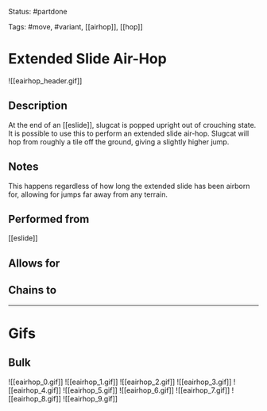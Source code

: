 Status: #partdone

Tags: #move, #variant, [[airhop]], [[hop]]

# Extended Slide Air-Hop
![[eairhop_header.gif]]
## Description
At the end of an [[eslide]], slugcat is popped upright out of crouching state. It is possible to use this to perform an extended slide air-hop. Slugcat will hop from roughly a tile off the ground, giving a slightly higher jump.

## Notes
This happens regardless of how long the extended slide has been airborn for, allowing for jumps far away from any terrain.

## Performed from
[[eslide]]

## Allows for


## Chains to


___
# Gifs
## Bulk
![[eairhop_0.gif]]
![[eairhop_1.gif]]
![[eairhop_2.gif]]
![[eairhop_3.gif]]
![[eairhop_4.gif]]
![[eairhop_5.gif]]
![[eairhop_6.gif]]
![[eairhop_7.gif]]
![[eairhop_8.gif]]
![[eairhop_9.gif]]